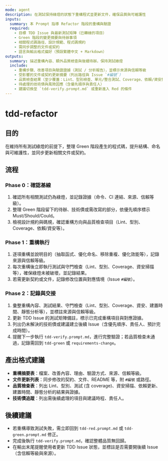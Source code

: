 ```yaml
---
mode: agent
description: 在測試保持綠燈的狀態下重構程式並更新文件，確保品質與可維護性
inputs:
  summary: 本 Prompt 指導 Refactor 階段的重構與驗證
  required:
    - 目標 TDD Issue 與最新測試矩陣（已轉綠的項目）
    - Green 階段的變更摘要與待辦事項
    - 相關程式碼路徑、設計規範、程式碼規約
    - 需同步調整的文件或契約
    - 語言與輸出格式偏好（預設繁體中文 + Markdown）
outputs:
  summary: 描述重構內容、額外品質檢查與後續待辦，保持測試綠燈
  include:
    - 重構步驟、改善項目與驗證證據（測試 / 分析報告），並標示來源與信賴等級
    - 受影響的文件或契約更新摘要（列出路徑與 Issue `#編號`）
    - 品質檢查結果（至少覆蓋：Lint、型別檢查、單元/整合測試、Coverage、依賴/資安掃描、建置時間、靜態分析）
    - 待處理的技術債與風險因應（含優先順序與責任人）
    - 建議切換至 `tdd-verify.prompt.md` 或重新進入 Red 的條件
---
```


# tdd-refactor

## 目的

在維持所有測試綠燈的前提下，整理 Green 階段產生的程式碼，提升結構、命名與可維護性，並同步更新相關文件或契約。

## 流程

### Phase 0：確認基線
1. 確認所有相關測試仍為綠燈，並記錄證據（命令、CI 連結、來源、信賴等級）。
2. 整理 Green 階段留下的待辦、技術債或需改寫的部分，依優先順序標示 Must/Should/Could。
3. 檢視設計規約與碼規，確認重構方向與品質檢查項目（Lint、型別、Coverage、依賴/資安等）。

### Phase 1：重構執行
1. 逐項重構並說明目的（抽取函式、優化命名、移除重複、優化效能等），記錄來源與信賴等級。
2. 每次重構後立即執行測試與守門檢查（Lint、型別、Coverage、資安掃描等），確保綠燈未被破壞，並記錄結果。
3. 若需更新契約或文件，記錄修改位置與對應情境（Issue `#編號`）。

### Phase 2：記錄與交接
1. 彙整重構內容、測試結果、守門檢查（Lint、型別、Coverage、資安、建置時間、靜態分析等），並標註來源與信賴等級。
2. 更新 TDD Issue 的測試矩陣備註，標示已完成重構項目與對應證據。
3. 列出仍未解決的技術債或建議建立後續 Issue（含優先順序、責任人、預計完成時間）。
4. 提醒下一步執行 `tdd-verify.prompt.md`，進行完整驗證；若品質檢查未通過，記錄需回到 `tdd-green` 或 `requirements-change`。

## 產出格式建議

- **重構摘要表**：檔案、改善內容、理由、驗證方式、來源、信賴等級。
- **文件更新列表**：同步修改的契約、文件、README 等，附 `#編號` 或路徑。
- **品質檢查表**：列出 Lint、型別、測試 (含 coverage)、資安掃描、依賴更新、建置時間、靜態分析的結果與證據。
- **技術債追蹤**：列出需後續處理的項目與建議時程、責任人。

## 後續建議

- 若重構導致測試失敗，需立即回到 `tdd-red.prompt.md` 或 `tdd-green.prompt.md` 修正。
- 完成後執行 `tdd-verify.prompt.md`，確認整體品質無回歸。
- 在輸出末尾提醒使用者更新 TDD Issue 狀態，並標註是否需要開後續 Issue（含信賴等級與來源）。
